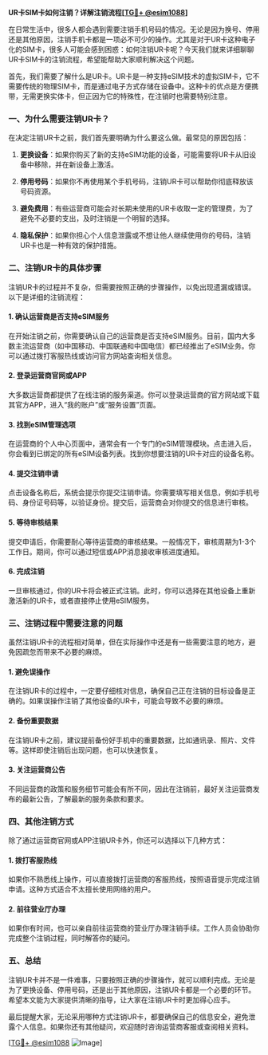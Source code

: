 **UR卡SIM卡如何注销？详解注销流程[[TG💪+ @esim1088](https://t.me/s/esim1088)]**

在日常生活中，很多人都会遇到需要注销手机号码的情况。无论是因为换号、停用还是其他原因，注销手机卡都是一项必不可少的操作。尤其是对于UR卡这种电子化的SIM卡，很多人可能会感到困惑：如何注销UR卡呢？今天我们就来详细聊聊UR卡SIM卡的注销流程，希望能帮助大家顺利解决这个问题。

首先，我们需要了解什么是UR卡。UR卡是一种支持eSIM技术的虚拟SIM卡，它不需要传统的物理SIM卡，而是通过电子方式存储在设备中。这种卡的优点是方便携带，无需更换实体卡，但正因为它的特殊性，在注销时也需要特别注意。

### 一、为什么需要注销UR卡？

在决定注销UR卡之前，我们首先要明确为什么要这么做。最常见的原因包括：

1. **更换设备**：如果你购买了新的支持eSIM功能的设备，可能需要将UR卡从旧设备中移除，并在新设备上激活。
   
2. **停用号码**：如果你不再使用某个手机号码，注销UR卡可以帮助你彻底释放该号码资源。
   
3. **避免费用**：有些运营商可能会对长期未使用的UR卡收取一定的管理费，为了避免不必要的支出，及时注销是一个明智的选择。

4. **隐私保护**：如果你担心个人信息泄露或不想让他人继续使用你的号码，注销UR卡也是一种有效的保护措施。

### 二、注销UR卡的具体步骤

注销UR卡的过程并不复杂，但需要按照正确的步骤操作，以免出现遗漏或错误。以下是详细的注销流程：

#### 1. 确认运营商是否支持eSIM服务

在开始注销之前，你需要确认自己的运营商是否支持eSIM服务。目前，国内大多数主流运营商（如中国移动、中国联通和中国电信）都已经推出了eSIM业务。你可以通过拨打客服热线或访问官方网站查询相关信息。

#### 2. 登录运营商官网或APP

大多数运营商都提供了在线注销的服务渠道。你可以登录运营商的官方网站或下载其官方APP，进入“我的账户”或“服务设置”页面。

#### 3. 找到eSIM管理选项

在运营商的个人中心页面中，通常会有一个专门的eSIM管理模块。点击进入后，你会看到已绑定的所有eSIM设备列表。找到你想要注销的UR卡对应的设备名称。

#### 4. 提交注销申请

点击设备名称后，系统会提示你提交注销申请。你需要填写相关信息，例如手机号码、身份证号码等，以验证身份。提交后，运营商会对你提交的信息进行审核。

#### 5. 等待审核结果

提交申请后，你需要耐心等待运营商的审核结果。一般情况下，审核周期为1-3个工作日。期间，你可以通过短信或APP消息接收审核进度通知。

#### 6. 完成注销

一旦审核通过，你的UR卡将会被正式注销。此时，你可以选择在其他设备上重新激活新的UR卡，或者直接停止使用eSIM服务。

### 三、注销过程中需要注意的问题

虽然注销UR卡的流程相对简单，但在实际操作中还是有一些需要注意的地方，避免因疏忽而带来不必要的麻烦。

#### 1. 避免误操作

在注销UR卡的过程中，一定要仔细核对信息，确保自己正在注销的目标设备是正确的。如果误操作注销了其他设备的UR卡，可能会导致不必要的麻烦。

#### 2. 备份重要数据

在注销UR卡之前，建议提前备份好手机中的重要数据，比如通讯录、照片、文件等。这样即使注销后出现问题，也可以快速恢复。

#### 3. 关注运营商公告

不同运营商的政策和服务细节可能会有所不同，因此在注销前，最好关注运营商发布的最新公告，了解最新的服务条款和要求。

### 四、其他注销方式

除了通过运营商官网或APP注销UR卡外，你还可以选择以下几种方式：

#### 1. 拨打客服热线

如果你不熟悉线上操作，可以直接拨打运营商的客服热线，按照语音提示完成注销申请。这种方式适合不太擅长使用网络的用户。

#### 2. 前往营业厅办理

如果你有时间，也可以亲自前往运营商的营业厅办理注销手续。工作人员会协助你完成整个注销过程，同时解答你的疑问。

### 五、总结

注销UR卡并不是一件难事，只要按照正确的步骤操作，就可以顺利完成。无论是为了更换设备、停用号码，还是出于其他原因，注销UR卡都是一个必要的环节。希望本文能为大家提供清晰的指导，让大家在注销UR卡时更加得心应手。

最后提醒大家，无论采用哪种方式注销UR卡，都要确保自己的信息安全，避免泄露个人信息。如果你还有其他疑问，欢迎随时咨询运营商客服或查阅相关资料。

[[TG💪+ @esim1088](https://t.me/s/esim1088) ![Image](https://i.postimg.cc/4NQfJmqS/Snipaste-2025-05-13-00-14-12.png)]